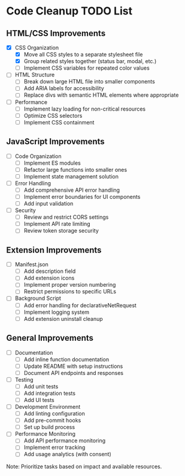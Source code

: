 # Code Cleanup TODO List

## HTML/CSS Improvements
- [x] CSS Organization
  - [x] Move all CSS styles to a separate stylesheet file
  - [x] Group related styles together (status bar, modal, etc.)
  - [ ] Implement CSS variables for repeated color values

- [ ] HTML Structure
  - [ ] Break down large HTML file into smaller components
  - [ ] Add ARIA labels for accessibility
  - [ ] Replace divs with semantic HTML elements where appropriate

- [ ] Performance
  - [ ] Implement lazy loading for non-critical resources
  - [ ] Optimize CSS selectors
  - [ ] Implement CSS containment

## JavaScript Improvements
- [ ] Code Organization
  - [ ] Implement ES modules
  - [ ] Refactor large functions into smaller ones
  - [ ] Implement state management solution

- [ ] Error Handling
  - [ ] Add comprehensive API error handling
  - [ ] Implement error boundaries for UI components
  - [ ] Add input validation

- [ ] Security
  - [ ] Review and restrict CORS settings
  - [ ] Implement API rate limiting
  - [ ] Review token storage security

## Extension Improvements
- [ ] Manifest.json
  - [ ] Add description field
  - [ ] Add extension icons
  - [ ] Implement proper version numbering
  - [ ] Restrict permissions to specific URLs

- [ ] Background Script
  - [ ] Add error handling for declarativeNetRequest
  - [ ] Implement logging system
  - [ ] Add extension uninstall cleanup

## General Improvements
- [ ] Documentation
  - [ ] Add inline function documentation
  - [ ] Update README with setup instructions
  - [ ] Document API endpoints and responses

- [ ] Testing
  - [ ] Add unit tests
  - [ ] Add integration tests
  - [ ] Add UI tests

- [ ] Development Environment
  - [ ] Add linting configuration
  - [ ] Add pre-commit hooks
  - [ ] Set up build process

- [ ] Performance Monitoring
  - [ ] Add API performance monitoring
  - [ ] Implement error tracking
  - [ ] Add usage analytics (with consent)

Note: Prioritize tasks based on impact and available resources. 